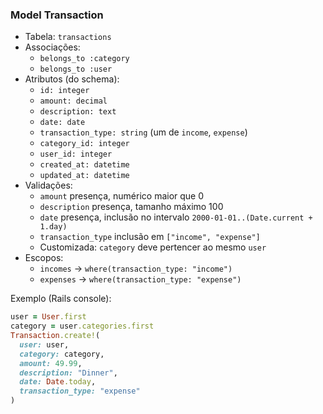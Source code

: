 ### Model Transaction

- Tabela: `transactions`
- Associações:
  - `belongs_to :category`
  - `belongs_to :user`
- Atributos (do schema):
  - `id: integer`
  - `amount: decimal`
  - `description: text`
  - `date: date`
  - `transaction_type: string` (um de `income`, `expense`)
  - `category_id: integer`
  - `user_id: integer`
  - `created_at: datetime`
  - `updated_at: datetime`
- Validações:
  - `amount` presença, numérico maior que 0
  - `description` presença, tamanho máximo 100
  - `date` presença, inclusão no intervalo `2000-01-01..(Date.current + 1.day)`
  - `transaction_type` inclusão em `["income", "expense"]`
  - Customizada: `category` deve pertencer ao mesmo `user`
- Escopos:
  - `incomes` → `where(transaction_type: "income")`
  - `expenses` → `where(transaction_type: "expense")`

Exemplo (Rails console):
```ruby
user = User.first
category = user.categories.first
Transaction.create!(
  user: user,
  category: category,
  amount: 49.99,
  description: "Dinner",
  date: Date.today,
  transaction_type: "expense"
)
```